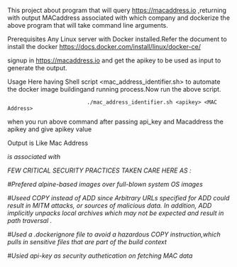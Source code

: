 This project about program that will query https://macaddress.io ,returning with output MACaddress associated with which company and dockerize the above program that will take command line arguments.

Prerequisites
Any Linux server with Docker installed.Refer the document to install the docker https://docs.docker.com/install/linux/docker-ce/

signup in https://macaddress.io and get the apikey to be used as input to generate the output.

Usage
Here having Shell script <mac_address_identifier.sh> to automate the docker image buildingand running process.Now run the above script.

                             ./mac_address_identifier.sh <apikey> <MAC Address>  

   when you run above command after passing api_key and Macaddress the apikey and give apikey value 
     
   Output is Like
		Mac Address <Address of MAC>  is associated with <Company Name>

FEW CRITICAL SECURITY PRACTICES TAKEN CARE HERE AS : 

#Prefered alpine-based images over full-blown system OS images

#Useed COPY instead of ADD since Arbitrary URLs specified for ADD could result in MITM attacks, or sources of malicious data. 
In addition, ADD implicitly unpacks local archives which may not be expected and result in path traversal .

#Used a .dockerignore file to avoid a hazardous COPY instruction,which pulls in sensitive files that are part of the build context

#Usied api-key as security authetication on fetching MAC data 

